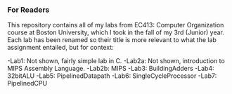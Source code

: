 ### For Readers

This repository contains all of my labs from EC413: Computer Organization course at Boston University, which I took in the fall of my 3rd (Junior) year. Each lab has been renamed so their title is more relevant to what the lab assignment entailed, but for context:

-Lab1: Not shown, fairly simple lab in C.
-Lab2a: Not shown, introduction to MIPS Assembly Language.
-Lab2b: MIPS
-Lab3: BuildingAdders
-Lab4: 32bitALU
-Lab5: PipelinedDatapath
-Lab6: SingleCycleProcessor
-Lab7: PipelinedCPU
